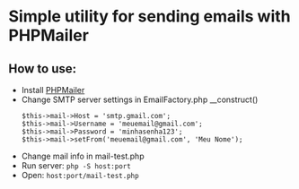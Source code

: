 # Simple utility for sending emails with PHPMailer

## How to use:

- Install [PHPMailer](https://github.com/PHPMailer/PHPMailer)
- Change SMTP server settings in EmailFactory.php \_\_construct()
  ```
  $this->mail->Host = 'smtp.gmail.com';
  $this->mail->Username = 'meuemail@gmail.com';
  $this->mail->Password = 'minhasenha123';
  $this->mail->setFrom('meuemail@gmail.com', 'Meu Nome');
  ```
- Change mail info in mail-test.php
- Run server: `php -S host:port`
- Open: `host:port/mail-test.php`
